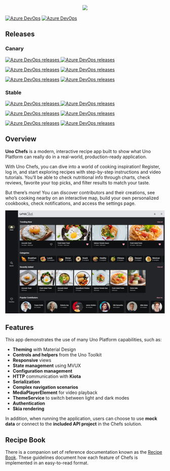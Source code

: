 <p align="center">
	<picture>
	  <source media="(prefers-color-scheme: dark)" srcset="https://github.com/user-attachments/assets/e649c6d5-f83d-4aee-b304-403a66b75d8f">
	  <source media="(prefers-color-scheme: light)" srcset="https://github.com/user-attachments/assets/d74719cf-c519-47b2-bb1d-eeb52395dc5d">
		<img height="300px" src="https://github.com/user-attachments/assets/d74719cf-c519-47b2-bb1d-eeb52395dc5d"">
	</picture>
</p>

[![Azure DevOps](https://img.shields.io/azure-devops/build/uno-platform/1dd81cbd-cb35-41de-a570-b0df3571a196/122/main?label=main)](https://uno-platform.visualstudio.com/Uno%20Platform/_build?definitionId=122&_a=summary&repositoryFilter=137&branchFilter=11232%2C11232%2C11232%2C11232%2C11232%2C11232)
[![Azure DevOps](https://img.shields.io/azure-devops/build/uno-platform/1dd81cbd-cb35-41de-a570-b0df3571a196/128/canaries/dev?label=canary)](https://uno-platform.visualstudio.com/Uno%20Platform/_build?definitionId=128&_a=summary&repositoryFilter=137&branchFilter=14458%2C14458%2C14458%2C14458%2C14458%2C14458%2C14458%2C14458%2C14458%2C14458%2C14458%2C14458%2C14458%2C14458%2C14458%2C14458%2C14458%2C14458%2C14458%2C14458%2C14458%2C14458%2C14458%2C14458)

## Releases

### Canary

[![Azure DevOps releases](https://img.shields.io/azure-devops/release/uno-platform/1dd81cbd-cb35-41de-a570-b0df3571a196/83/244?logo=webassembly&logoColor=%23FFFFFF&label=WASM%20(Skia))
](https://green-wave-0d2d8e10f-canaryskia.eastus2.2.azurestaticapps.net/)[![Azure DevOps releases](https://img.shields.io/azure-devops/release/uno-platform/1dd81cbd-cb35-41de-a570-b0df3571a196/83/240?logo=webassembly&logoColor=%23FFFFFF&label=WASM%20(Native))
](https://green-wave-0d2d8e10f-canary.eastus2.2.azurestaticapps.net/)

[![Azure DevOps releases](https://img.shields.io/azure-devops/release/uno-platform/1dd81cbd-cb35-41de-a570-b0df3571a196/83/245?logo=apple&label=TestFlight%20(Skia))](https://testflight.apple.com/v1/app/6742193286)
[![Azure DevOps releases](https://img.shields.io/azure-devops/release/uno-platform/1dd81cbd-cb35-41de-a570-b0df3571a196/83/215?logo=apple&label=TestFlight%20(Native))](https://testflight.apple.com/v1/app/6448395937)

[![Azure DevOps releases](https://img.shields.io/azure-devops/release/uno-platform/1dd81cbd-cb35-41de-a570-b0df3571a196/83/246?logo=android&label=Play%20Store%20(Skia))](https://play.google.com/store/apps/details?id=uno.platform.chefs.skia_canary)
[![Azure DevOps releases](https://img.shields.io/azure-devops/release/uno-platform/1dd81cbd-cb35-41de-a570-b0df3571a196/83/213?logo=android&label=AppCenter%20(Native))](https://appcenter.ms/orgs/unoplatform/apps/Uno-Chefs-Canary/distribute/releases)

### Stable

[![Azure DevOps releases](https://img.shields.io/azure-devops/release/uno-platform/1dd81cbd-cb35-41de-a570-b0df3571a196/82/250?logo=webassembly&logoColor=%23FFFFFF&label=WASM%20(Skia))
](https://green-wave-0d2d8e10f-skia.eastus2.2.azurestaticapps.net/)[![Azure DevOps releases](https://img.shields.io/azure-devops/release/uno-platform/1dd81cbd-cb35-41de-a570-b0df3571a196/82/249?logo=webassembly&logoColor=%23FFFFFF&label=WASM%20(Native))
](https://green-wave-0d2d8e10f-native.eastus2.2.azurestaticapps.net/)

[![Azure DevOps releases](https://img.shields.io/azure-devops/release/uno-platform/1dd81cbd-cb35-41de-a570-b0df3571a196/82/247?logo=apple&label=TestFlight%20(Skia))](https://testflight.apple.com/v1/app/6742193353)
[![Azure DevOps releases](https://img.shields.io/azure-devops/release/uno-platform/1dd81cbd-cb35-41de-a570-b0df3571a196/82/211?logo=apple&label=TestFlight%20(Native))](https://testflight.apple.com/v1/app/6448395831)

[![Azure DevOps releases](https://img.shields.io/azure-devops/release/uno-platform/1dd81cbd-cb35-41de-a570-b0df3571a196/82/248?logo=android&label=Play%20Store%20(Skia))](https://play.google.com/store/apps/details?id=uno.platform.chefs.skia)
[![Azure DevOps releases](https://img.shields.io/azure-devops/release/uno-platform/1dd81cbd-cb35-41de-a570-b0df3571a196/82/212?logo=android&label=AppCenter%20(Native))](https://appcenter.ms/orgs/unoplatform/apps/Uno-Chefs/distribute/releases)

## Overview

**Uno Chefs** is a modern, interactive recipe app built to show what Uno Platform can really do in a real-world, production-ready application.

With Uno Chefs, you can dive into a world of cooking inspiration! Register, log in, and start exploring recipes with step-by-step instructions and video tutorials. You’ll be able to check nutritional info through charts, check reviews, favorite your top picks, and filter results to match your taste.

But there’s more! You can discover contributors and their creations, see who’s cooking nearby on an interactive map, build your own personalized cookbooks, check notifications, and access the settings page.

![MainPage Image](doc/assets/main-page.png)

## Features

This app demonstrates the use of many Uno Platform capabilities, such as:

- **Theming** with Material Design
- **Controls and helpers** from the Uno Toolkit
- **Responsive** views
- **State management** using MVUX
- **Configuration management**
- **HTTP** communication with **Kiota**
- **Serialization**
- **Complex navigation scenarios**
- **MediaPlayerElement** for video playback
- **ThemeService** to switch between light and dark modes
- **Authentication**
- **Skia rendering**

In addition, when running the application, users can choose to use **mock data** or connect to the **included API project** in the Chefs solution.

## Recipe Book

There is a companion set of reference documentation known as the [Recipe Book](https://platform.uno/docs/articles/external/uno.chefs/doc/RecipeBooksOverview.html). These guidelines document how each feature of Chefs is implemented in an easy-to-read format.
